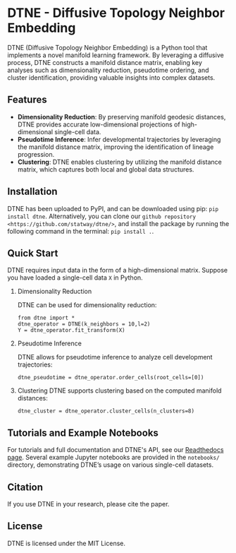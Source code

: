 # DTNE - Diffusive Topology Neighbor Embedding

DTNE (Diffusive Topology Neighbor Embedding) is a Python tool that implements a novel manifold learning framework. By leveraging a diffusive process, DTNE constructs a manifold distance matrix, enabling key analyses such as dimensionality reduction, pseudotime ordering, and cluster identification, providing valuable insights into complex datasets.

## Features

* **Dimensionality Reduction**: By preserving manifold geodesic distances, DTNE provides accurate low-dimensional projections of high-dimensional single-cell data.
* **Pseudotime Inference**: Infer developmental trajectories by leveraging the manifold distance matrix, improving the identification of lineage progression.
* **Clustering**: DTNE enables clustering by utilizing the manifold distance matrix, which captures both local and global data structures.

## Installation

DTNE has been uploaded to PyPI, and can be downloaded using pip: ``pip install dtne``.
Alternatively, you can clone our `github repository <https://github.com/statway/dtne/>`, and install the package by running the following command in the terminal: ``pip install .``.

## Quick Start

DTNE requires input data in the form of a high-dimensional matrix. Suppose you have loaded a single-cell data `X` in Python.

1. Dimensionality Reduction

    DTNE can be used for dimensionality reduction:
    ```
    from dtne import *
    dtne_operator = DTNE(k_neighbors = 10,l=2) 
    Y = dtne_operator.fit_transform(X)
    ```
2. Pseudotime Inference

    DTNE allows for pseudotime inference to analyze cell development trajectories:
    ```
    dtne_pseudotime = dtne_operator.order_cells(root_cells=[0])
    ```
3. Clustering
    DTNE supports clustering based on the computed manifold distances:
    ```
    dtne_cluster = dtne_operator.cluster_cells(n_clusters=8)
    ```

## Tutorials and Example Notebooks

For tutorials and full documentation and DTNE's API, see our [Readthedocs page](https://dtne.readthedocs.io/).
Several example Jupyter notebooks are provided in the `notebooks/` directory, demonstrating DTNE’s usage on various single-cell datasets.

## Citation
If you use DTNE in your research, please cite the paper.

## License
DTNE is licensed under the MIT License.